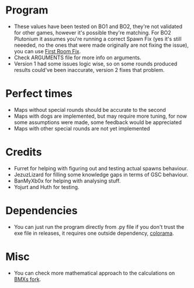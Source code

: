 # Program
- These values have been tested on BO1 and BO2, they're not validated for other games, however it's possible they're matching. For BO2 Plutonium it assumes you're running a correct Spawn Fix (yes it's still neeeded, no the ones that were made originally are not fixing the issue), you can use [First Room Fix](https://github.com/Zi0MIX/T6-FIRST-ROOM-FIX).
- Check ARGUMENTS file for more info on arguments.
- Version 1 had some issues logic wise, so on some rounds produced results could've been inaccurate, version 2 fixes that problem.

# Perfect times
- Maps without special rounds should be accurate to the second
- Maps with dogs are implemented, but may require more tuning, for now some assumptions were made, some feedback would be appreciated
- Maps with other special rounds are not yet implemented

# Credits
- Furret for helping with figuring out and testing actual spawns behaviour.
- JezuzLizard for filling some knowledge gaps in terms of GSC behaviour.
- BanMyXb0x for helping with analysing stuff.
- Yojurt and Huth for testing.

# Dependencies
- You can just run the program directly from .py file if you don't trust the exe file in releases, it requires one outside dependency, [colorama](https://pypi.org/project/colorama/).

# Misc
- You can check more mathematical approach to the calculations on [BMXs fork](https://github.com/rmoffatt/ZM-RoundCalculator).